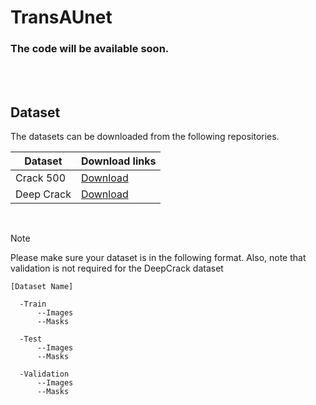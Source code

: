# TransAUnet
### The code will be available soon.
<br>
<br>

## Dataset
The datasets can be downloaded from the following repositories.
<br>

| Dataset | Download links |
| ------------- | ------------- |
| Crack 500  | [Download](https://github.com/fyangneil/pavement-crack-detection) |
| Deep Crack  | [Download](https://github.com/yhlleo/DeepCrack) |
<br>

> [!NOTE]
> Please make sure your dataset is in the following format. Also, note that validation is not required for the DeepCrack dataset
```
[Dataset Name]

  -Train
      --Images
      --Masks

  -Test
      --Images
      --Masks

  -Validation
      --Images
      --Masks
```

